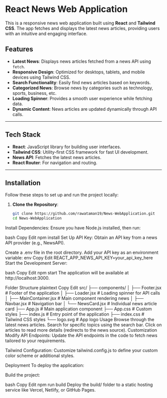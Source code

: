 # React News Web Application

This is a responsive news web application built using **React** and **Tailwind CSS**. The app fetches and displays the latest news articles, providing users with an intuitive and engaging interface.

## Features

- **Latest News**: Displays news articles fetched from a news API using `fetch`.
- **Responsive Design**: Optimized for desktops, tablets, and mobile devices using Tailwind CSS.
- **Search Functionality**: Easily find news articles based on keywords.
- **Categorized News**: Browse news by categories such as technology, sports, business, etc.
- **Loading Spinner**: Provides a smooth user experience while fetching data.
- **Dynamic Content**: News articles are updated dynamically through API calls.

---

## Tech Stack

- **React**: JavaScript library for building user interfaces.
- **Tailwind CSS**: Utility-first CSS framework for fast UI development.
- **News API**: Fetches the latest news articles.
- **React Router**: For navigation and routing.

---

## Installation

Follow these steps to set up and run the project locally:

1. **Clone the Repository**:
   ```bash
   git clone https://github.com/rawataman19/News-WebApplication.git
   cd News-WebApplication
Install Dependencies: Ensure you have Node.js installed, then run:

bash
Copy
Edit
npm install
Set Up API Key: Obtain an API key from a news API provider (e.g., NewsAPI).

Create a .env file in the root directory.
Add your API key as an environment variable:
env
Copy
Edit
REACT_APP_NEWS_API_KEY=your_api_key_here
Start the Development Server:

bash
Copy
Edit
npm start
The application will be available at http://localhost:3000.

Folder Structure
plaintext
Copy
Edit
src/
├── components/
│   ├── Footer.jsx        # Footer of the application
│   ├── Loader.jsx        # Loading spinner for API calls
│   ├── MainContainer.jsx # Main component rendering news
│   ├── Navbar.jsx        # Navigation bar
│   └── NewsCard.jsx      # Individual news article card
├── App.js                # Main application component
├── App.css               # Custom styles
├── index.js              # Entry point of the application
├── index.css             # Tailwind CSS styles
└── logo.svg              # App logo
Usage
Browse through the latest news articles.
Search for specific topics using the search bar.
Click on articles to read more details (redirects to the news source).
Customization
Modify API Endpoints: Update the API endpoints in the code to fetch news tailored to your requirements.

Tailwind Configuration: Customize tailwind.config.js to define your custom color scheme or additional styles.

Deployment
To deploy the application:

Build the project:

bash
Copy
Edit
npm run build
Deploy the build/ folder to a static hosting service like Vercel, Netlify, or GitHub Pages.

